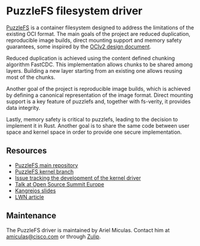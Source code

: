 # PuzzleFS filesystem driver

[PuzzleFS](https://github.com/project-machine/puzzlefs) is a container
filesystem designed to address the limitations of the existing OCI format. The
main goals of the project are reduced duplication, reproducible image builds,
direct mounting support and memory safety guarantees, some inspired by the
[OCIv2 design document](https://hackmd.io/@cyphar/ociv2-brainstorm).

Reduced duplication is achieved using the content defined chunking algorithm
FastCDC. This implementation allows chunks to be shared among layers. Building
a new layer starting from an existing one allows reusing most of the chunks.

Another goal of the project is reproducible image builds, which is achieved by
defining a canonical representation of the image format. Direct mounting
support is a key feature of puzzlefs and, together with fs-verity, it provides
data integrity.

Lastly, memory safety is critical to puzzlefs, leading to the decision to
implement it in Rust. Another goal is to share the same code between user space
and kernel space in order to provide one secure implementation.

## Resources

  - [PuzzleFS main repository](https://github.com/project-machine/puzzlefs)
  - [PuzzleFS kernel branch](https://github.com/ariel-miculas/linux/tree/puzzlefs)
  - [Issue tracking the development of the kernel driver](https://github.com/project-machine/puzzlefs/issues/78)
  - [Talk at Open Source Summit Europe](https://osseu2023.sched.com/event/b98e711a56261b4a892b5fdcdc29ca73)
  - [Kangrejos slides](https://kangrejos.com/2023/PuzzleFS.pdf)
  - [LWN article](https://lwn.net/Articles/945320/)

## Maintenance

The PuzzleFS driver is maintained by Ariel Miculas. Contact him at
[amiculas@cisco.com](mailto:amiculas@cisco.com) or through
[Zulip](Contact.md#zulip-chat).
